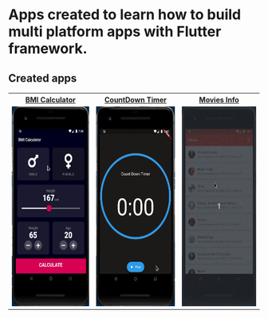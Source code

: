 # Apps created to learn how to build multi platform apps with Flutter framework.

## Created apps

<table>
  <tr>
    <th><a href = "/bmi_calculator">BMI Calculator</a></th>
    <th><a href = "/countdown_timer">CountDown Timer</a></th>
    <th><a href = "/movies">Movies Info</a></th>
  </tr>
  <tr>
    <td><img src="/demos/demo_1.gif" height=400></td>
    <td><img src="/demos/demo_2.gif" height=400></td>
    <td><img src="/demos/demo_3.gif" height=400></td>
  </tr>
 </table>
